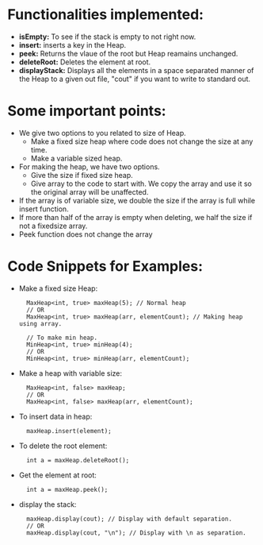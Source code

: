 # Functionalities implemented:
* <b>isEmpty:</b> To see if the stack is empty to not right now.
* <b>insert:</b> inserts a key in the Heap. 
* <b>peek:</b> Returns the vlaue of the root but Heap reamains unchanged.
* <b>deleteRoot:</b> Deletes the element at root. 
* <b>displayStack:</b> Displays all the elements in a space separated manner of the Heap to a given out file, "cout" if you want to write to standard out. 

# Some important points:
* We give two options to you related to size of Heap. 
  * Make a fixed size heap where code does not change the size at any time.
  * Make a variable sized heap.
* For making the heap, we have two options.
  * Give the size if fixed size heap.
  * Give array to the code to start with. We copy the array and use it so the original array will be unaffected. 
* If the array is of variable size, we double the size if the array is full while insert function. 
* If more than half of the array is empty when deleting, we half the size if not a fixedsize array.
* Peek function does not change the array

# Code Snippets for Examples:

* Make a fixed size Heap:

        MaxHeap<int, true> maxHeap(5); // Normal heap
        // OR
        MaxHeap<int, true> maxHeap(arr, elementCount); // Making heap using array.

        // To make min heap.
        MinHeap<int, true> minHeap(4); 
        // OR 
        MinHeap<int, true> minHeap(arr, elementCount);

* Make a heap with variable size:
        
        MaxHeap<int, false> maxHeap;
        // OR
        MaxHeap<int, false> maxHeap(arr, elementCount);
        
* To insert data in heap:

        maxHeap.insert(element);
        
* To delete the root element:

        int a = maxHeap.deleteRoot();
          
* Get the element at root:

        int a = maxHeap.peek();
        
* display the stack:

        maxHeap.display(cout); // Display with default separation.
        // OR
        maxHeap.display(cout, "\n"); // Display with \n as separation.
